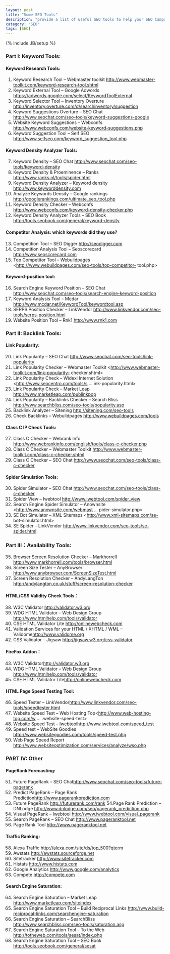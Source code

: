 ```yaml
---
layout: post
title: "Some SEO Tools"
description: "provide a list of useful SEO tools to help your SEO Campaign"
category: "SEO"
tags: [SEO]
---
```

{% include JB/setup %}

### Part I: Keyword Tools:

#### Keyword Research Tools:
1. Keyword Research Tool – Webmaster toolkit
<http://www.webmaster-toolkit.com/keyword-research-tool.shtml>
2. Keyword External Tool – Google Adwords
<https://adwords.google.com/select/KeywordToolExternal>
3. Keyword Selector Tool – Inventory Overture
<http://inventory.overture.com/d/searchinventory/suggestion>
4. Keyword Suggestions Overture – SEO Chat
<http://www.seochat.com/seo-tools/keyword-suggestions-google>
5. Website Keyword Suggestions – Webconfs
<http://www.webconfs.com/website-keyword-suggestions.php>
6. Keyword Suggestion Tool – Self SEO
<http://www.selfseo.com/keyword_suggestion_tool.php>


#### Keyword Density Analyzer Tools:
7. Keyword Density – SEO Chat <http://www.seochat.com/seo-tools/keyword-density>
8. Keyword Density & Proeminence – Ranks <http://www.ranks.nl/tools/spider.html>
9. Keyword Density Analyzer – Keyword density <http://www.keyworddensity.com>
10. Analyze Keywords Density – Google rankings <http://googlerankings.com/ultimate_seo_tool.php>
11. Keyword Density Checker – Webconfs <http://www.webconfs.com/keyword-density-checker.php>
12. Keyword Density Analyzer Tools – SEO Book <http://tools.seobook.com/general/keyword-density>


#### Competitor Analysis: which keywords did they use?
13. Competition Tool – SEO Digger <http://seodigger.com>
14. Competition Analysis Tool – Seoscorecard <http://www.seoscorecard.com>
15. Top Competitor Tool – Webuildpages <http://www.webuildpages.com/seo-tools/top-competitor- tool.php>

#### Keyword-position tool: 
16. Search Engine Keyword Position – SEO Chat <http://www.seochat.com/seo-tools/search-engine-keyword-position>
17. Keyword Analysis Tool – Mcdar <http://www.mcdar.net/KeywordTool/keywordtool.asp>
18. SERPS Position Checker – LinkVendor <http://www.linkvendor.com/seo-tools/serps-position.html>
19. Website Position Tool – Rnk1 <http://www.rnk1.com>


### Part II: Backlink Tools:

#### Link Popularity:
20. Link Popularity – SEO Chat <http://www.seochat.com/seo-tools/link-popularity>
21. Link Popularity Checker – Webmaster Toolkit <http://www.webmaster-toolkit.com/link-popularity- checker.shtml>
22. Link Popularity Check – Widexl Internet Solution <http://www.seocentro.com/tools/s … ink-popularity.html>
23. Link Popularity Check – Market Leap <http://www.marketleap.com/publinkpop>
24. Link Popularity – Backlinks Checker – Search Bliss <http://www.searchbliss.com/seo-tools/popularity.asp>
25. Backlink Analyzer – Sitening <http://sitening.com/seo-tools>
26. Check Backlinks – Webuildpages <http://www.webuildpages.com/tools>

#### Class C IP Check Tools:
27. Class C Checker – Webrank Info <http://www.webrankinfo.com/english/tools/class-c-checker.php>
28. Class C Checker – Webmaster Toolkit <http://www.webmaster-toolkit.com/class-c-checker.shtml>
29. Class C Checker – SEO Chat <http://www.seochat.com/seo-tools/class-c-checker>

#### Spider Simulation Tools:
30. Spider Simulator – SEO Chat <http://www.seochat.com/seo-tools/class-c-checker>
31. Spider View – Iwebtool <http://www.iwebtool.com/spider_view>
32. Search Engine Spider Simulator – Anownsite <http://www.anownsite.com/webmast … pider-simulator.php>
33. SE Bot Simulator – XML Sitemaps <http://www.xml-sitemaps.com/se- bot-simulator.html>
34. SE Spider – LinkVendor <http://www.linkvendor.com/seo-tools/se-spider.html>

### Part III：Availability Tools:
35. Browser Screen Resolution Checker – Markhorrell <http://www.markhorrell.com/tools/browser.html>
36. Screen Size Tester – AnyBrowser <http://www.anybrowser.com/ScreenSizeTest.html>
37. Screen Resolution Checker – AndyLangTon <http://andylangton.co.uk/stuff/screen-resolution-checker>

#### HTML/CSS Validity Check Tools：
38. W3C Validator <http://validator.w3.org>
39. WDG HTML Validator – Web Design Group <http://www.htmlhelp.com/tools/validator>
40. CSE HTML Validator Lite <http://onlinewebcheck.com>
41. Validation Services for your HTML / XHTML / WML – Validome<http://www.validome.org>
42. CSS Validator – Jigsaw <http://jigsaw.w3.org/css-validator>

#### FireFox Addon：
43. W3C Validator<http://validator.w3.org>
44. WDG HTML Validator – Web Design Group <http://www.htmlhelp.com/tools/validator>
45. CSE HTML Validator Lite<http://onlinewebcheck.com>

#### HTML Page Speed Testing Tool:
46. Speed Tester – LinkVendor<http://www.linkvendor.com/seo-tools/speedtester.html>
47. Website Speed Test – Web Hosting Top<http://www.web-hosting-top.com/w … .website-speed-test>
48. Website Speed Test – Iwebtool<http://www.iwebtool.com/speed_test>
49. Speed test – WebSite Goodies <http://www.websitegoodies.com/tools/speed-test.php>
50. Web Page Speed Report <http://www.websiteoptimization.com/services/analyze/wso.php>

### PART IV: Other

#### PageRank Forecasting:
51. Future PageRank – SEO Chat<http://www.seochat.com/seo-tools/future-pagerank>
52. Predict PageRank – Page Rank Prediction<http://www.pagerankprediction.com>
53. Future PageRank <http://futurerank.com/rank>
54.Page Rank Prediction – DNLodge <http://www.dnlodge.com/seo/pagerank_prediction.php>
55. Visual PageRank – Iwebtool <http://www.iwebtool.com/visual_pagerank>
56. Search PageRank – SEO Chat <http://www.pageranktool.net>
57. Page Rank Tool <http://www.pageranktool.net>

#### Traffic Ranking:
58. Alexa Traffic <http://alexa.com/site/ds/top_500?qterm>
59. Awstats <http://awstats.sourceforge.net>
60. Sitetracker <http://www.sitetracker.com>
61. Histats <http://www.histats.com>
62. Google Analytics <http://www.google.com/analytics>
63. Compete <http://compete.com>

#### Search Engine Saturation:
64. Search Engine Saturation – Market Leap <http://www.marketleap.com/siteindex>
65. Search Engine Saturation Tool – Build Reciprocal Links <http://www.build-reciprocal-links.com/searchengine-saturation>
66. Search Engine Saturation – SearchBliss <http://www.searchbliss.com/seo-tools/saturation.asp>
67. Search Engine Saturation Tool – To the Web <http://totheweb.com/tools/sesat/index.php>
68. Search Engine Saturation Tool – SEO Book <http://tools.seobook.com/general/sesat>

